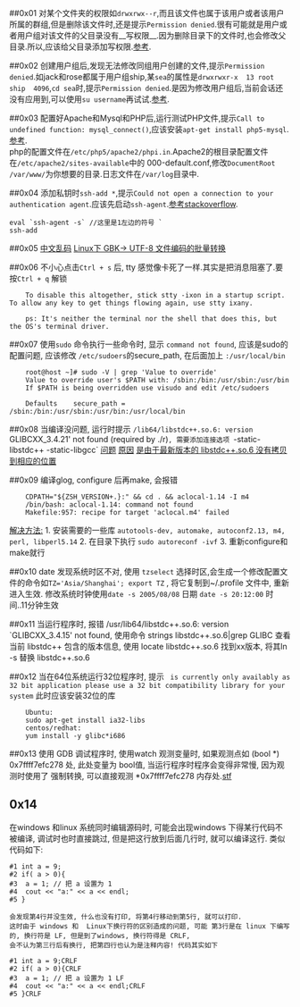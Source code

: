 ##0x01
对某个文件夹的权限如`drwxrwx--r`,而且该文件也属于该用户或者该用户所属的群组,但是删除该文件时,还是提示`Permission denied`.很有可能就是用户或者用户组对该文件的父目录没有__写权限__.因为删除目录下的文件时,也会修改父目录.所以,应该给父目录添加写权限.[参考](http://askubuntu.com/questions/455000/group-permissions-allow-but-still-get-permission-denied).

##0x02
创建用户组后,发现无法修改同组用户创建的文件,提示`Permission denied`.如jack和rose都属于用户组ship,某`sea`的属性是`drwxrwxr-x  13 root ship  4096`,`cd sea`时,提示`Permission denied`.是因为修改用户组后,当前会话还没有应用到,可以使用`su username`再试试.[参考](http://superuser.com/questions/373115/why-cant-i-delete-a-file-where-i-have-group-write-permissions-on).

##0x03
配置好Apache和Mysql和PHP后,运行测试PHP文件,提示`Call to undefined function: mysql_connect()`,应该安装`apt-get install php5-mysql`.[参考](http://go2linux.garron.me/Fatal-error-Call-to-undefined-function-mysql_connect/).  
php的配置文件在`/etc/php5/apache2/phpi.in`.Apache2的根目录配置文件在`/etc/apache2/sites-available`中的 000-default.conf,修改`DocumentRoot /var/www/`为你想要的目录.日志文件在`/var/log`目录中.

##0x04
添加私钥时`ssh-add *`,提示`Could not open a connection to your authentication agent`.应该先启动`ssh-agent`.[参考stackoverflow](http://stackoverflow.com/questions/17846529/could-not-open-a-connection-to-your-authentication-agent).

	eval `ssh-agent -s` //这里是1左边的符号 `
	ssh-add

##0x05
[中文乱码](http://blog.csdn.net/ariessurfer/article/details/8168012)
[Linux下 GBK-> UTF-8 文件编码的批量转换](http://blog.csdn.net/a280606790/article/details/8504133)

##0x06
不小心点击`Ctrl + s` 后, tty 感觉像卡死了一样.其实是把消息阻塞了.要按`Ctrl + q` 解锁
        
        To disable this altogether, stick stty -ixon in a startup script. To allow any key to get things flowing again, use stty ixany.

        ps: It's neither the terminal nor the shell that does this, but the OS's terminal driver.

##0x07
使用`sudo` 命令执行一些命令时, 显示 `command not found`, 应该是sudo的配置问题, 应该修改 `/etc/sudoers`的secure_path, 在后面加上 `:/usr/local/bin`

        root@host ~]# sudo -V | grep 'Value to override'
        Value to override user's $PATH with: /sbin:/bin:/usr/sbin:/usr/bin
        If $PATH is being overridden use visudo and edit /etc/sudoers

        Defaults    secure_path = /sbin:/bin:/usr/sbin:/usr/bin:/usr/local/bin
        
##0x08
当编译没问题, 运行时提示 `/lib64/libstdc++.so.6: version `GLIBCXX_3.4.21' not found (required by ./r)`, 需要添加连接选项 `-static-libstdc++ -static-libgcc` [问题](http://stackoverflow.com/questions/19386651/how-to-fix-usr-lib-libstdc-so-6-version-glibcxx-3-4-15-not-found)
[原因](http://stackoverflow.com/questions/13636513/linking-libstdc-statically-any-gotchas)
[是由于最新版本的 libstdc++.so.6 没有拷贝到相应的位置 ](http://itbilu.com/linux/management/NymXRUieg.html)

##0x09 
编译glog, configure 后再make, 会报错

        CDPATH="${ZSH_VERSION+.}:" && cd . && aclocal-1.14 -I m4
        /bin/bash: aclocal-1.14: command not found
        Makefile:957: recipe for target 'aclocal.m4' failed
        
[解决方法:]( http://blog.csdn.net/arackethis/article/details/42222905 )
         1. 安装需要的一些库 `autotools-dev, automake, autoconf2.13, m4, perl, libperl5.14`
         2. 在目录下执行 `sudo autoreconf -ivf`
         3. 重新configure和make就行
         
##0x10
date 发现系统时区不对, 使用 `tzselect` 选择时区,会生成一个修改配置文件的命令如`TZ='Asia/Shanghai'; export TZ` , 将它复制到~/.profile 文件中, 重新进入生效. 修改系统时钟使用`date -s 2005/08/08` 日期 `date -s 20:12:00` 时间..11分钟生效

##0x11
当运行程序时, 报错 /usr/lib64/libstdc++.so.6: version `GLIBCXX_3.4.15' not found, 
使用命令 strings libstdc++.so.6|grep GLIBC 查看当前 libstdc++ 包含的版本信息, 使用 locate libstdc++.so.6 找到xx版本, 将其ln -s 替换 libstdc++.so.6 

##0x12
 当在64位系统运行32位程序时, 提示 ` is currently only availably as 32 bit application please use a 32 bit compatibility library for your system`
 此时应该安装32位的库
 
        Ubuntu:
        sudo apt-get install ia32-libs
        centos/redhat:
        yum install -y glibc*i686
        
##0x13
使用 GDB 调试程序时, 使用watch 观测变量时, 如果观测点如  (bool *) 0x7ffff7efc278 处, 此处变量为 bool值, 当运行程序时程序会变得非常慢, 因为观测时使用了
强制转换, 可以直接观测  *0x7ffff7efc278 内存处.[stf](https://stackoverflow.com/questions/2446116/gdb-hardware-watchpoint-very-slow-why)

## 0x14
在windows 和linux 系统同时编辑源码时, 可能会出现windows 下得某行代码不被编译, 调试时也时直接跳过, 但是把这行放到后面几行时, 就可以编译这行. 类似代码如下:
	
	#1 int a = 9;
	#2 if( a > 0){
	#3	a = 1; // 把 a 设置为 1
	#4	cout << "a:" << a << endl;
	#5 }
            
	会发现第4行并没生效, 什么也没有打印, 将第4行移动到第5行, 就可以打印.
	这时由于 windows 和  Linux下换行符的区别造成的问题, 可能 第3行是在 linux 下编写的, 换行符是 LF, 但是到了windows, 换行符得是 CRLF, 
	会不认为第三行后有换行, 把第四行也认为是注释内容! 代码其实如下 
	
	#1 int a = 9;CRLF
	#2 if( a > 0){CRLF
	#3	a = 1; // 把 a 设置为 1 LF
	#4	cout << "a:" << a << endl;CRLF
	#5 }CRLF
         